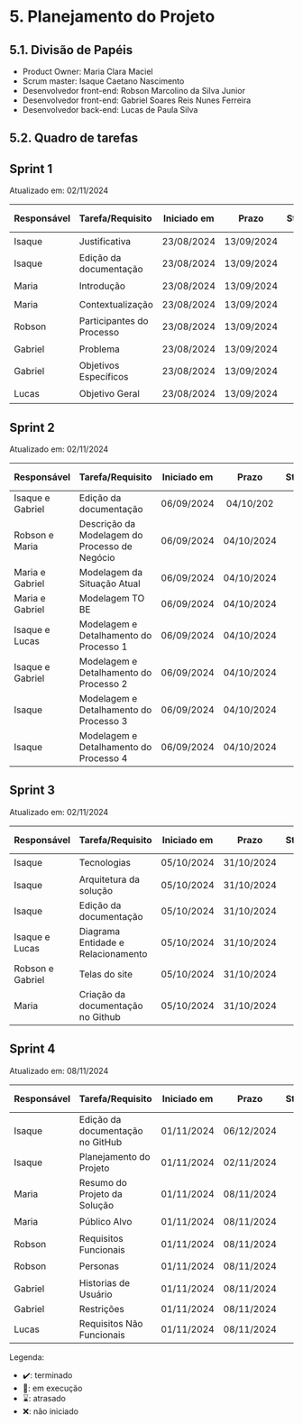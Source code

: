 # 5. Planejamento do Projeto

## 5.1. Divisão de Papéis

- Product Owner: Maria Clara Maciel
- Scrum master: Isaque Caetano Nascimento
- Desenvolvedor front-end: Robson Marcolino da Silva Junior
- Desenvolvedor front-end: Gabriel Soares Reis Nunes Ferreira
- Desenvolvedor back-end: Lucas de Paula Silva

## 5.2. Quadro de tarefas

## Sprint 1

Atualizado em: 02/11/2024

| Responsável   | Tarefa/Requisito | Iniciado em    | Prazo      | Status | Terminado em    |
| :----         |    :----         |      :----:    | :----:     | :----: | :----:          |
| Isaque        | Justificativa        | 23/08/2024     | 13/09/2024 | ✔️    | 30/08/2024      |
| Isaque        | Edição da documentação        | 23/08/2024     | 13/09/2024 | ✔️    | 13/09/2024      |
| Maria        | Introdução    | 23/08/2024     | 13/09/2024 | ✔️    | 23/08/2024                |
| Maria        | Contextualização    | 23/08/2024     | 13/09/2024 | ✔️    | 30/08/2024                |
| Robson        | Participantes do Processo  | 23/08/2024     | 13/09/2024 | ✔️     | 13/09/2024                |
| Gabriel        | Problema  |  23/08/2024    | 13/09/2024 | ✔️    | 04/09/2024      | 
| Gabriel        | Objetivos Específicos  |  23/08/2024    | 13/09/2024 | ✔️    | 04/09/2024      |
| Lucas        | Objetivo Geral  |  23/08/2024    | 13/09/2024 | ✔️    | 30/08/2024       | 

## Sprint 2

Atualizado em: 02/11/2024

| Responsável   | Tarefa/Requisito | Iniciado em    | Prazo      | Status | Terminado em    |
| :----         |    :----         |      :----:    | :----:     | :----: | :----:          |
| Isaque e Gabriel        | Edição da documentação        | 06/09/2024     | 04/10/202 | ✔️    | 04/10/202      |
| Robson e Maria        | Descrição da Modelagem do Processo de Negócio        | 06/09/2024     | 04/10/2024 | ✔️    | 04/10/2024      |
| Maria e Gabriel       | Modelagem da Situação Atual     | 06/09/2024     | 04/10/2024 | ✔️    | 04/10/2024                |
| Maria e Gabriel       | Modelagem TO BE     | 06/09/2024     | 04/10/2024 | ✔️    | 04/10/2024                | 
| Isaque e Lucas     | Modelagem e Detalhamento do Processo 1    | 06/09/2024     | 04/10/2024 | ✔️    | 02/10/2024                |
| Isaque e Gabriel        | Modelagem e Detalhamento do Processo 2  | 06/09/2024     | 04/10/2024 | ✔️     | 04/10/2024                |
| Isaque        | Modelagem e Detalhamento do Processo 3  | 06/09/2024     | 04/10/2024 | ✔️     | 02/10/2024                |
| Isaque        | Modelagem e Detalhamento do Processo 4 |  06/09/2024    | 04/10/2024 | ✔️    | 02/10/2024      |


## Sprint 3

Atualizado em: 02/11/2024

| Responsável   | Tarefa/Requisito | Iniciado em    | Prazo      | Status | Terminado em    |
| :----         |    :----         |      :----:    | :----:     | :----: | :----:          |
| Isaque        | Tecnologias        | 05/10/2024     | 31/10/2024 | ✔️    |  25/10/2024     |
| Isaque        | Arquitetura da solução        | 05/10/2024     | 31/10/2024 | ✔️    | 25/10/2024      | 
| Isaque        | Edição da documentação        | 05/10/2024     | 31/10/2024 | ✔️    | 31/10/2024      |
| Isaque e Lucas        |  Diagrama Entidade e Relacionamento        | 05/10/2024     | 31/10/2024 | ✔️    | 18/10/2024      |
| Robson e Gabriel        | Telas do site  | 05/10/2024     | 31/10/2024 | ✔️     | 31/10/2024                |
| Maria        | Criação da documentação no Github    | 05/10/2024     | 31/10/2024 | ✔️    | 25/10/2024                |

## Sprint 4

Atualizado em: 08/11/2024

| Responsável   | Tarefa/Requisito | Iniciado em    | Prazo      | Status | Terminado em    |
| :----         |    :----         |      :----:    | :----:     | :----: | :----:          |
| Isaque        | Edição da documentação no GitHub        | 01/11/2024     | 06/12/2024 | 📝    |       |
| Isaque        | Planejamento do Projeto        | 01/11/2024     | 02/11/2024 | ✔️    | 02/11/2024      |
| Maria        | Resumo do Projeto da Solução    | 01/11/2024     | 08/11/2024 | ✔️    | 08/11/2024       |
| Maria        | Público Alvo    | 01/11/2024     | 08/11/2024 | ✔️    | 08/11/2024                |
| Robson        | Requisitos Funcionais  | 01/11/2024     | 08/11/2024 | ✔️     |  08/11/2024               |
| Robson        | Personas  | 01/11/2024     | 08/11/2024 | ✔️     | 08/11/2024                |
| Gabriel        | Historias de Usuário |  01/11/2024    | 08/11/2024 |✔️    | 08/11/2024      |
| Gabriel        | Restrições  |  01/11/2024    | 08/11/2024 | 📝    |       |
| Lucas        | Requisitos Não Funcionais  |  01/11/2024    | 08/11/2024 | ✔️    | 06/11/2024       |

Legenda:
- ✔️: terminado
- 📝: em execução
- ⌛: atrasado
- ❌: não iniciado